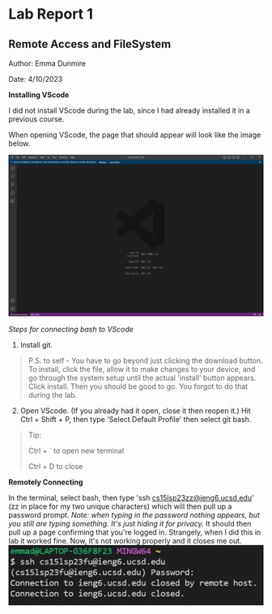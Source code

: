 # Lab Report 1
## Remote Access and FileSystem
Author: Emma Dunmire

Date: 4/10/2023

**Installing VScode**

I did not install VScode during the lab, since I had already installed it in a previous course.

When opening VScode, the page that should appear will look like the image below.

![VScodeLaunchPage](lab1_vscodescreenshot.jpg)

*Steps for connecting bash to VScode*
1. Install git.
> P.S. to self - You have to go beyond just clicking the download button. To install, click the file, allow it to make changes to your device, and go through the system setup until the actual 'install' button appears.
Click install. Then you should be good to go. You forgot to do that during the lab.
2. Open VScode. (If you already had it open, close it then reopen it.) Hit Ctrl + Shift + P, then type 'Select Default Profile' then select git bash.
> Tip: 
> 
> Ctrl + ` to open new terminal
>
> Ctrl + D to close

**Remotely Connecting**

In the terminal, select bash, then type 'ssh cs15lsp23zz@ieng6.ucsd.edu' (zz in place for my two unique characters)
which will then pull up a password prompt. *Note: when typing in the password nothing appears, but you still are typing something. It's just hiding
it for privacy.* It should then pull up a page confirming that you're logged in. Strangely, when I did this in lab it worked fine. Now, it's not working properly
and it closes me out.
![ProblemLoggingInRemotely](lab1_problemremotelogin.jpg)
